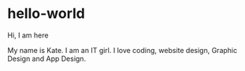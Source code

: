 # hello-world
Hi, I am here

My name is Kate. I am an IT girl. I love coding, website design, Graphic Design and App Design.  
